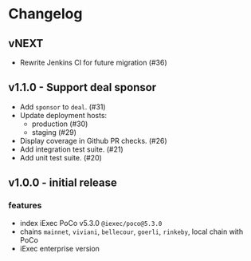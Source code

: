 # Changelog

## vNEXT
- Rewrite Jenkins CI for future migration (#36)

## v1.1.0 - Support deal sponsor
- Add `sponsor` to `deal`. (#31)
- Update deployment hosts:
    - production (#30)
    - staging (#29)
- Display coverage in Github PR checks. (#26)
- Add integration test suite. (#21)
- Add unit test suite. (#20)

## v1.0.0 - initial release

### features

- index iExec PoCo v5.3.0 `@iexec/poco@5.3.0`
- chains `mainnet`, `viviani`, `bellecour`, `goerli`, `rinkeby`, local chain with PoCo
- iExec enterprise version
